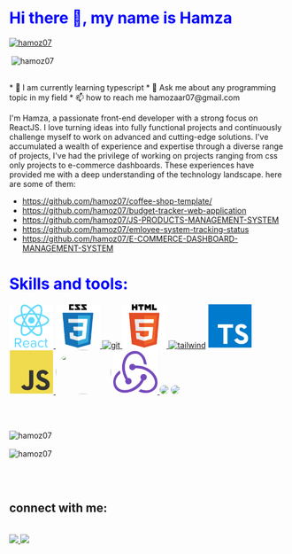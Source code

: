 <h1><font color="blue"> Hi there 👋, my name is Hamza</font></h1>
<p align="left"> <a href="https://github.com/ryo-ma/github-profile-trophy"><img src="https://github-profile-trophy.vercel.app/?username=hamoz07" alt="hamoz07" /></a> </p>
<p>&nbsp;<img align="center" src="https://github-readme-stats.vercel.app/api?username=hamoz07&show_icons=true&locale=en" alt="hamoz07" /></p>

<br>
* 🌱 I am currently learning typescript
* 💬 Ask me about any programming topic in my field
* 📫 how to reach me hamozaar07@gmail.com
<br>



I'm Hamza, a passionate front-end developer with a strong focus on ReactJS. I love turning ideas into fully functional projects and continuously challenge myself to work on advanced and cutting-edge solutions. I've accumulated a wealth of experience and expertise through a diverse range of projects, I've had the privilege of working on projects ranging from css only projects to e-commerce dashboards. These experiences have provided me with a deep understanding of the technology landscape. here are some of them:

* https://github.com/hamoz07/coffee-shop-template/
* https://github.com/hamoz07/budget-tracker-web-application
* https://github.com/hamoz07/JS-PRODUCTS-MANAGEMENT-SYSTEM
* https://github.com/hamoz07/emloyee-system-tracking-status
* https://github.com/hamoz07/E-COMMERCE-DASHBOARD-MANAGEMENT-SYSTEM

<h1><font color="blue"> Skills and tools:</font></h1>
<p align="left" dir="auto">
<a href="https://reactjs.org/"> <img src="https://raw.githubusercontent.com/devicons/devicon/master/icons/react/react-original-wordmark.svg" width="80px" height="80px" style="max-width: 100%;"> </a>
<a href="https://www.w3schools.com/css/"> <img src="https://raw.githubusercontent.com/devicons/devicon/master/icons/css3/css3-original-wordmark.svg" alt="css3" width="80px" height="80px" style="max-width: 100%;"> </a> 
<a href="https://git-scm.com/" rel="nofollow"> <img src="https://camo.githubusercontent.com/fbfcb9e3dc648adc93bef37c718db16c52f617ad055a26de6dc3c21865c3321d/68747470733a2f2f7777772e766563746f726c6f676f2e7a6f6e652f6c6f676f732f6769742d73636d2f6769742d73636d2d69636f6e2e737667" alt="git"width="80px" height="80px" data-canonical-src="https://www.vectorlogo.zone/logos/git-scm/git-scm-icon.svg" style="max-width: 100%;"> </a>
<a href="https://www.w3.org/html/" rel="nofollow"> <img src="https://raw.githubusercontent.com/devicons/devicon/master/icons/html5/html5-original-wordmark.svg" alt="html5" width="80px" height="80px" style="max-width: 100%;"> </a> 
<a href="https://tailwindcss.com/">
 <img src="https://camo.githubusercontent.com/5734d0669fe22ce04a1cb989a156cd32c379875f6bca56d5210c9432824856d9/68747470733a2f2f7777772e766563746f726c6f676f2e7a6f6e652f6c6f676f732f7461696c77696e646373732f7461696c77696e646373732d69636f6e2e737667" alt="tailwind" width="80px" height="80px" src="https://www.vectorlogo.zone/logos/tailwindcss/tailwindcss-icon.svg" style="max-width: 100%;"></a>
 
<a href="https://www.typescriptlang.org/" rel="nofollow"> 
<img src="https://raw.githubusercontent.com/devicons/devicon/master/icons/typescript/typescript-original.svg" alt="typescript" width="80px" height="80px" style="max-width: 100%;"> </a>
 <a href="https://developer.mozilla.org/en-US/docs/Web/JavaScript" rel="nofollow"> <img src="https://raw.githubusercontent.com/devicons/devicon/master/icons/javascript/javascript-original.svg" alt="javascript" width="80px" height="80px" style="max-width: 100%;"> </a>
<img src="https://res.cloudinary.com/practicaldev/image/fetch/s--57gsZYwp--/c_imagga_scale,f_auto,fl_progressive,h_420,q_auto,w_1000/https://dev-to-uploads.s3.amazonaws.com/i/36a2zi6v7a2zq8s61opi.png" width="100px" height="80px" style="border-radius: 50%;">
 <a href="https://redux.js.org" rel="nofollow"> <img src="https://raw.githubusercontent.com/devicons/devicon/master/icons/redux/redux-original.svg" alt="redux" width="80px" height="80px"" style="max-width: 100%;"> </a>
<img src="https://themeover.com/wp-content/uploads/2019/08/microthemer-sass-compile-manager.gif" width="80px" style="border-radius: 50%;">
<img src="https://th.bing.com/th/id/OIP.ylJGrEn_oTmoJTZTzb6UzQHaHN?pid=ImgDet&w=860&h=837&rs=1" width="80px" style="border-radius: 50%;">
</p>

<br>
<br>
<p><img align="center" src="https://github-readme-stats.vercel.app/api/top-langs?username=hamoz07&show_icons=true&locale=en&layout=compact" alt="hamoz07" /></p>

<p><img align="center" src="https://github-readme-streak-stats.herokuapp.com/?user=hamoz07&" alt="hamoz07" /></p>

<br>
<br>


## connect with me:
<br>
    <a href="https://linkedin.com/in/hamza-ramadan">
     <img src="https://raw.githubusercontent.com/rahuldkjain/github-profile-readme-generator/master/src/images/icons/Social/linked-in-alt.svg" width="50px" >
    </a>
    <a href="https://github.com/hamoz07">
     <img src="https://th.bing.com/th/id/OIP.NDtgPlMGa_BTPZPrt4JZ-AHaHa?pid=ImgDet&rs=1" width="50px" >
    </a>


